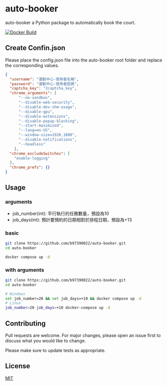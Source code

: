 # auto-booker

auto-booker a Python package to automatically book the court.

[![Docker Build](https://github.com/b97390022/auto-booker/actions/workflows/basic.yml/badge.svg)](https://github.com/b97390022/auto-booker/actions/workflows/basic.yml)

## Create Confin.json
Please place the config.json file into the auto-booker root folder and replace the corresponding values.

```json
{
  "username": "運動中心-使用者名稱",
  "password": "運動中心-使用者密碼",
  "captcha_key": "2captcha_key",
  "chrome_arguments": [
      "--no-sandbox",
      "--disable-web-security",
      "--disable-dev-shm-usage",
      "--disable-gpu",
      "--disable-extensions",
      "--disable-popup-blocking",
      "--start-maximized",
      "--lang=en-US",
      "--window-size=1920,1080",
      "--disable-notifications",
      "--headless"
    ],
  "chrome_excludeSwitches": [
    "enable-logging"
  ],
  "chrome_prefs": {}
}
```

## Usage

### arguments
+ job_number(int): 平行執行的任務數量，預設為10
+ job_days(int): 預計要預約的日期相對於排程日期，預設為+13

### basic
```bash
git clone https://github.com/b97390022/auto-booker.git
cd auto-booker

docker compose up -d
```

### with arguments
```bash
git clone https://github.com/b97390022/auto-booker.git
cd auto-booker

# Windows
set job_number=20 && set job_days=+10 && docker compose up -d
# Linux
job_number=20 job_days=+10 docker-compose up -d

```

## Contributing

Pull requests are welcome. For major changes, please open an issue first
to discuss what you would like to change.

Please make sure to update tests as appropriate.

## License

[MIT](https://choosealicense.com/licenses/mit/)